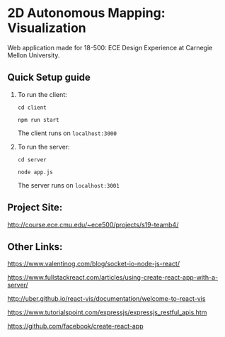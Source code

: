 # 2D Autonomous Mapping: Visualization

Web application made for 18-500: ECE Design Experience at Carnegie Mellon University.

## Quick Setup guide
1) To run the client:

    `cd client`
    
    `npm run start`
    
    The client runs on `localhost:3000`
    

2) To run the server:

    `cd server`
    
    `node app.js`
    
    The server runs on `localhost:3001`
    

## Project Site:
http://course.ece.cmu.edu/~ece500/projects/s19-teamb4/

## Other Links:
https://www.valentinog.com/blog/socket-io-node-js-react/

https://www.fullstackreact.com/articles/using-create-react-app-with-a-server/

http://uber.github.io/react-vis/documentation/welcome-to-react-vis

https://www.tutorialspoint.com/expressjs/expressjs_restful_apis.htm

https://github.com/facebook/create-react-app
